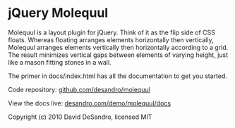 jQuery Molequul
==============

Molequul is a layout plugin for jQuery. Think of it as the flip side of CSS floats. Whereas floating arranges elements horizontally then vertically, Molequul arranges elements vertically then horizontally according to a grid. The result minimizes vertical gaps between elements of varying height, just like a mason fitting stones in a wall.

The primer in docs/index.html has all the documentation to get you started.

Code repository: [github.com/desandro/molequul](http://github.com/desandro/molequul)

View the docs live: [desandro.com/demo/molequul/docs](http://desandro.com/demo/molequul/docs/)

Copyright (c) 2010 David DeSandro, licensed MIT